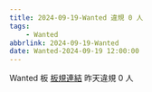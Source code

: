 ```yaml
---
title: 2024-09-19-Wanted 違規 0 人
tags:
    - Wanted
abbrlink: 2024-09-19-Wanted
date: Wanted-2024-09-19 12:00:00
---
```

Wanted 板 [板規連結](https://www.ptt.cc/bbs/Wanted/M.1608829773.A.D3B.html)
昨天違規 0 人
